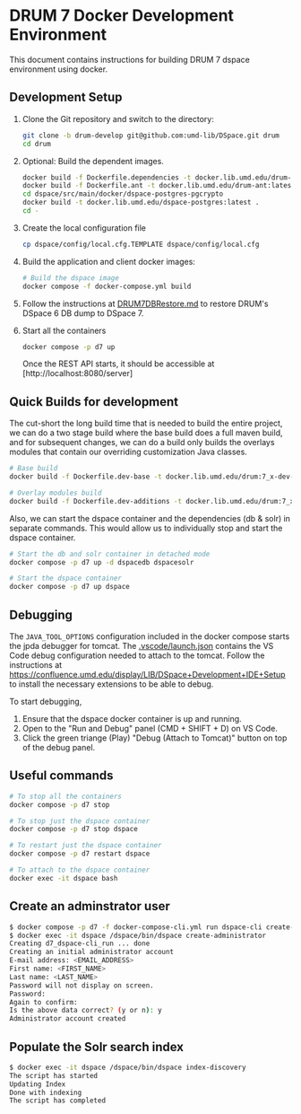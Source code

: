 # DRUM 7 Docker Development Environment

This document contains instructions for building DRUM 7 dspace environment
using docker.

## Development Setup

1. Clone the Git repository and switch to the directory:

    ```bash
    git clone -b drum-develop git@github.com:umd-lib/DSpace.git drum
    cd drum
    ```

2. Optional: Build the dependent images.

    ```bash
    docker build -f Dockerfile.dependencies -t docker.lib.umd.edu/drum-dependencies-7_x:latest .
    docker build -f Dockerfile.ant -t docker.lib.umd.edu/drum-ant:latest .
    cd dspace/src/main/docker/dspace-postgres-pgcrypto
    docker build -t docker.lib.umd.edu/dspace-postgres:latest .
    cd -
    ```

3. Create the local configuration file

    ```bash
    cp dspace/config/local.cfg.TEMPLATE dspace/config/local.cfg
    ```

4. Build the application and client docker images:

    ```bash
    # Build the dspace image
    docker compose -f docker-compose.yml build

    ```

5. Follow the instructions at [DRUM7DBRestore.md](./DRUM7DBRestore.md) to restore DRUM's DSpace 6 DB dump to DSpace 7.

6. Start all the containers

    ```bash
    docker compose -p d7 up
    ```

    Once the REST API starts, it should be accessible at [http://localhost:8080/server]

## Quick Builds for development

The cut-short the long build time that is needed to build the entire project, we can do a two stage build where the base build does a full maven build, and for subsequent changes, we can do a build only builds the overlays modules that contain our overriding customization Java classes.

```bash
# Base build
docker build -f Dockerfile.dev-base -t docker.lib.umd.edu/drum:7_x-dev-base .

# Overlay modules build
docker build -f Dockerfile.dev-additions -t docker.lib.umd.edu/drum:7_x-dev .
```

Also, we can start the dspace container and the dependencies (db & solr) in separate commands. This would allow us to individually stop and start the dspace container.

```bash
# Start the db and solr container in detached mode
docker compose -p d7 up -d dspacedb dspacesolr

# Start the dspace container
docker compose -p d7 up dspace
```

## Debugging

The `JAVA_TOOL_OPTIONS` configuration included in the docker compose starts the jpda debugger for tomcat. The [.vscode/launch.json](.vscode/launch.json) contains the VS Code debug configuration needed to attach to the tomcat. Follow the instructions at <https://confluence.umd.edu/display/LIB/DSpace+Development+IDE+Setup> to install the necessary extensions to be able to debug.

To start debugging,

1. Ensure that the dspace docker container is up and running.
2. Open to the "Run and Debug" panel (CMD + SHIFT + D) on VS Code.
3. Click the green triange (Play)  "Debug (Attach to Tomcat)" button on top of the debug panel.

## Useful commands

```bash
# To stop all the containers
docker compose -p d7 stop

# To stop just the dspace container
docker compose -p d7 stop dspace

# To restart just the dspace container
docker compose -p d7 restart dspace

# To attach to the dspace container
docker exec -it dspace bash
```

## Create an adminstrator user

```bash
$ docker compose -p d7 -f docker-compose-cli.yml run dspace-cli create-administrator
$ docker exec -it dspace /dspace/bin/dspace create-administrator
Creating d7_dspace-cli_run ... done
Creating an initial administrator account
E-mail address: <EMAIL_ADDRESS>
First name: <FIRST_NAME>
Last name: <LAST_NAME>
Password will not display on screen.
Password:
Again to confirm:
Is the above data correct? (y or n): y
Administrator account created
```

## Populate the Solr search index

```bash
$ docker exec -it dspace /dspace/bin/dspace index-discovery
The script has started
Updating Index
Done with indexing
The script has completed
```
